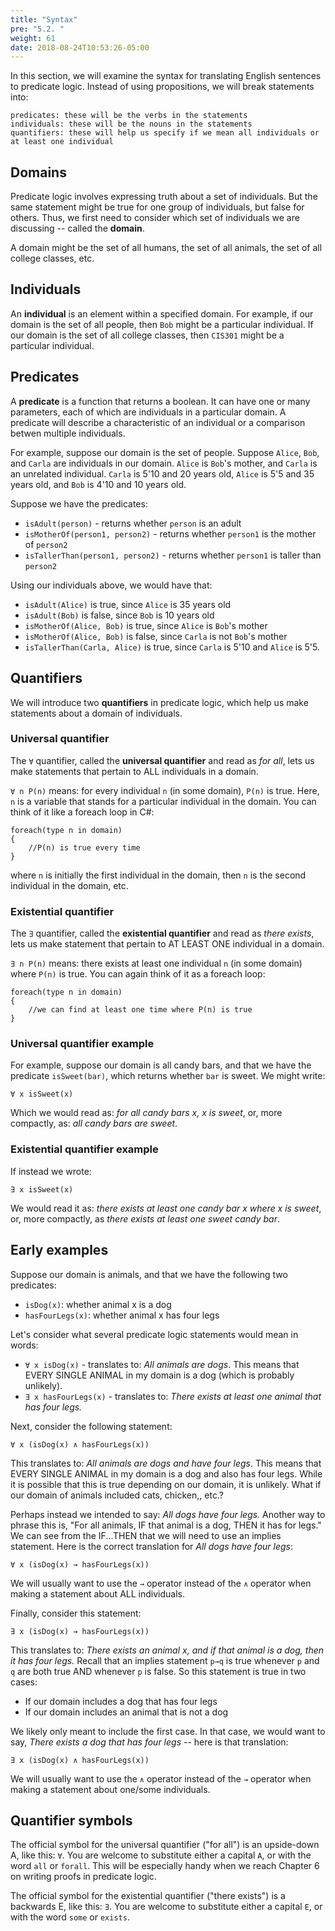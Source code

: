 ```yaml
---
title: "Syntax"
pre: "5.2. "
weight: 61
date: 2018-08-24T10:53:26-05:00
---
```


In this section, we will examine the syntax for translating English sentences to predicate logic. Instead of using propositions, we will break statements into:

```text
predicates: these will be the verbs in the statements
individuals: these will be the nouns in the statements
quantifiers: these will help us specify if we mean all individuals or at least one individual
```

## Domains
Predicate logic involves expressing truth about a set of individuals. But the same statement might be true for one group of individuals, but false for others. Thus, we first need to consider which set of individuals we are discussing -- called the **domain**.

A domain might be the set of all humans, the set of all animals, the set of all college classes, etc.

## Individuals

An **individual** is an element within a specified domain. For example, if our domain is the set of all people, then `Bob` might be a particular individual. If our domain is the set of all college classes, then `CIS301` might be a particular individual.

## Predicates

A **predicate** is a function that returns a boolean. It can have one or many parameters, each of which are individuals in a particular domain. A predicate will describe a characteristic of an individual or a comparison betwen multiple individuals.

For example, suppose our domain is the set of people. Suppose `Alice`, `Bob`, and `Carla` are individuals in our domain. `Alice` is `Bob`'s mother, and `Carla` is an unrelated individual. `Carla` is 5'10 and 20 years old, `Alice` is 5'5 and 35 years old, and `Bob` is 4'10 and 10 years old.

Suppose we have the predicates:

- `isAdult(person)` - returns whether `person` is an adult
- `isMotherOf(person1, person2)` - returns whether `person1` is the mother of `person2`
- `isTallerThan(person1, person2)` - returns whether `person1` is taller than `person2`

Using our individuals above, we would have that:

- `isAdult(Alice)` is true, since `Alice` is 35 years old
- `isAdult(Bob)` is false, since `Bob` is 10 years old
- `isMotherOf(Alice, Bob)` is true, since `Alice` is `Bob`'s mother
- `isMotherOf(Alice, Bob)` is false, since `Carla` is not `Bob`'s mother
- `isTallerThan(Carla, Alice)` is true, since `Carla` is 5'10 and `Alice` is 5'5.

## Quantifiers

We will introduce two **quantifiers** in predicate logic, which help us make statements about a domain of individuals.

### Universal quantifier

The `∀` quantifier, called the **universal quantifier** and read as *for all*, lets us make statements that pertain to ALL individuals in a domain.

 `∀ n P(n)` means: for every individual `n` (in some domain), `P(n)` is true. Here, `n` is a variable that stands for a particular individual in the domain. You can think of it like a foreach loop in C#:

 ```text
 foreach(type n in domain)
 {
     //P(n) is true every time
 }
 ```

 where `n` is initially the first individual in the domain, then `n` is the second individual in the domain, etc. 

### Existential quantifier

 The `∃` quantifier, called the **existential quantifier** and read as *there exists*, lets us make statement that pertain to AT LEAST ONE individual in a domain. 

`∃ n P(n)` means: there exists at least one individual `n` (in some domain) where `P(n)` is true. You can again think of it as a foreach loop:

 ```text
 foreach(type n in domain)
 {
     //we can find at least one time where P(n) is true
 }
 ```

### Universal quantifier example

For example, suppose our domain is all candy bars, and that we have the predicate `isSweet(bar)`, which returns whether `bar` is sweet. We might write:

```text
∀ x isSweet(x)
```

Which we would read as: *for all candy bars x, x is sweet*, or, more compactly, as: *all candy bars are sweet*.

### Existential quantifier example

If instead we wrote:

```text
∃ x isSweet(x)
```

We would read it as: *there exists at least one candy bar x where x is sweet*, or, more compactly, as *there exists at least one sweet candy bar*.

## Early examples

Suppose our domain is animals, and that we have the following two predicates:

- `isDog(x)`: whether animal x is a dog
- `hasFourLegs(x)`: whether animal x has four legs

Let's consider what several predicate logic statements would mean in words:

- `∀ x isDog(x)` - translates to: *All animals are dogs*. This means that EVERY SINGLE ANIMAL in my domain is a dog (which is probably unlikely).
- `∃ x hasFourLegs(x)` - translates to: *There exists at least one animal that has four legs.*

Next, consider the following statement:

```text
∀ x (isDog(x) ∧ hasFourLegs(x))
```

This translates to: *All animals are dogs and have four legs*. This means that EVERY SINGLE ANIMAL in my domain is a dog and also has four legs. While it is possible that this is true depending on our domain, it is unlikely. What if our domain of animals included cats, chicken,, etc.?

Perhaps instead we intended to say: *All dogs have four legs.* Another way to phrase this is, "For all animals, IF that animal is a dog, THEN it has for legs." We can see from the IF...THEN that we will need to use an implies statement. Here is the correct translation for *All dogs have four legs*:

```text
∀ x (isDog(x) → hasFourLegs(x))
```

We will usually want to use the `→` operator instead of the `∧` operator when making a statement about ALL individuals.

Finally, consider this statement: 

```text
∃ x (isDog(x) → hasFourLegs(x))
```

This translates to: *There exists an animal x, and if that animal is a dog, then it has four legs.* Recall that an implies statement `p→q` is true whenever `p` and `q` are both true AND whenever `p` is false. So this statement is true in two cases:

- If our domain includes a dog that has four legs
- If our domain includes an animal that is not a dog

We likely only meant to include the first case. In that case, we would want to say, *There exists a dog that has four legs* -- here is that translation:

```text
∃ x (isDog(x) ∧ hasFourLegs(x))
```

We will usually want to use the `∧` operator instead of the `→` operator when making a statement about one/some individuals.

## Quantifier symbols

The official symbol for the universal quantifier ("for all") is an upside-down A, like this: `∀`. You are welcome to substitute either a capital `A`, or with the word `all` or `forall`. This will be especially handy when we reach Chapter 6 on writing proofs in predicate logic.

The official symbol for the existential quantifier ("there exists") is a backwards E, like this: `∃`. You are welcome to substitute either a capital `E`, or with the word `some` or `exists`.